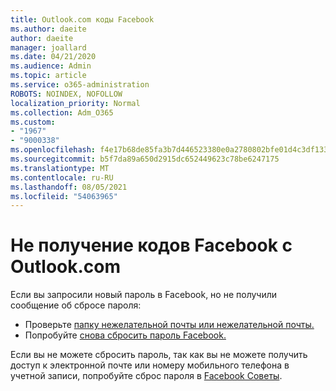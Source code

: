 ```yaml
---
title: Outlook.com коды Facebook
ms.author: daeite
author: daeite
manager: joallard
ms.date: 04/21/2020
ms.audience: Admin
ms.topic: article
ms.service: o365-administration
ROBOTS: NOINDEX, NOFOLLOW
localization_priority: Normal
ms.collection: Adm_O365
ms.custom:
- "1967"
- "9000338"
ms.openlocfilehash: f4e17b68de85fa3b7d446523380e0a2780802bfe01d4c3df133f4b7231a0d16c
ms.sourcegitcommit: b5f7da89a650d2915dc652449623c78be6247175
ms.translationtype: MT
ms.contentlocale: ru-RU
ms.lasthandoff: 08/05/2021
ms.locfileid: "54063965"
---
```

# <a name="not-receiving-facebook-codes-using-outlookcom"></a>Не получение кодов Facebook с Outlook.com

Если вы запросили новый пароль в Facebook, но не получили сообщение об сбросе пароля:

- Проверьте [папку нежелательной почты или нежелательной почты.](https://outlook.live.com/mail/junkemail)
- Попробуйте [снова сбросить пароль Facebook.](https://aka.ms/facebook-password-reset)

Если вы не можете сбросить пароль, так как вы не можете получить доступ к электронной почте или номеру мобильного телефона в учетной записи, попробуйте сброс пароля в [Facebook Советы](https://aka.ms/facebook-password-help).